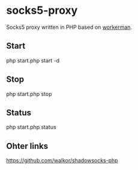 # socks5-proxy
Socks5 proxy written in PHP based on [workerman](https://github.com/walkor/Workerman).

## Start
php start.php start -d

## Stop
php start.php stop

## Status
php start.php status

## Ohter links 
https://github.com/walkor/shadowsocks-php
